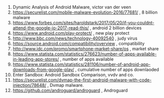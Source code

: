 1. Dynamic Analysis of Android Malware, victor van der veen
2. https://securelist.com/mobile-malware-evolution-2016/77681/ , 8
   billion malware
3. https://www.forbes.com/sites/haroldstark/2017/05/20/if-you-couldnt-attend-the-google-io-2017-read-this/
   , android 2 billion devices
4. https://www.android.com/play-protect/ , new play protect
5. http://www.bbc.com/news/technology-40092540 , judy virus
6. https://source.android.com/compatibility/overview , compatibility
7. http://www.idc.com/promo/smartphone-market-share/os , market share 
8. https://www.statista.com/statistics/276623/number-of-apps-available-in-leading-app-stores/
   , number of apps available
9. https://www.statista.com/statistics/281106/number-of-android-app-downloads-from-google-play/
   , cumulative number of apps downlaoded
10. Enter Sandbox: Android Sandbox Comparison, vvdv and co.
11. https://securelist.com/dvmap-the-first-android-malware-with-code-injection/78648/
    , Dvmap malware.
12. https://github.com/androguard/androguard , Androguard
